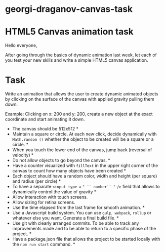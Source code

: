 # georgi-draganov-canvas-task


# HTML5 Canvas animation task

Hello everyone,

After going through the basics of dynamic animation last week, let each of you test your new skills and write a simple HTML5 canvas application.

# Task

Write an animation that allows the user to create dynamic animated objects by clicking on the surface of the canvas with applied gravity pulling them down.

Example: Clicking on x: 200 and y: 200, create a new object at the exact coordinate and start animating it down.


- The canvas should be 512x512 *
- Maintain a square or circle. At each new click, decide dynamically with `Math.random ()` whether the object to be created will be a square or a circle. *
- When you touch the lower end of the canvas, jump back (reversal of velocity) *
- Do not allow objects to go beyond the canvas. *
- Have a counter visualized with `fillText` in the upper right corner of the canvas to count how many objects have been created *
- Each object should have a random color, width and height (per square) and radius (per circle) *
- To have a separate `<input type =` `" `` number`` "` `/>` field that allows to dynamically control the value of gravity *
- Allow interaction with touch screens.
- Allow sizing for retina screens.
- Use the time elapsed from the last frame for smooth animation. *
- Use a Javascript build system. You can use `gulp`,` webpack`, `rollup` or whatever else you want. Generate a final build file. *
- Use git with clearly arranged commits. To be able to track any improvements made and to be able to return to a specific phase of the project. *
- Have a package.json file that allows the project to be started locally with the `npm run start` command. *
